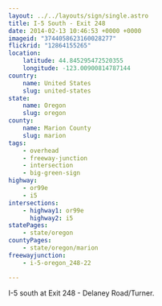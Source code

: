 ```yaml
---
layout: ../../layouts/sign/single.astro
title: I-5 South - Exit 248
date: 2014-02-13 10:46:53 +0000 +0000
imageid: "3744058623160028277"
flickrid: "12864155265"
location:
    latitude: 44.845295472520355
    longitude: -123.00900814787144
country:
    name: United States
    slug: united-states
state:
    name: Oregon
    slug: oregon
county:
    name: Marion County
    slug: marion
tags:
    - overhead
    - freeway-junction
    - intersection
    - big-green-sign
highway:
    - or99e
    - i5
intersections:
    - highway1: or99e
      highway2: i5
statePages:
    - state/oregon
countyPages:
    - state/oregon/marion
freewayjunction:
    - i-5-oregon_248-22

---
```

I-5 south at Exit 248 - Delaney Road/Turner.